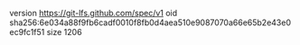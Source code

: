 version https://git-lfs.github.com/spec/v1
oid sha256:6e034a88f9fb6cadf0010f8fb0d4aea510e9087070a66e65b2e43e0ec9fc1f51
size 1206
